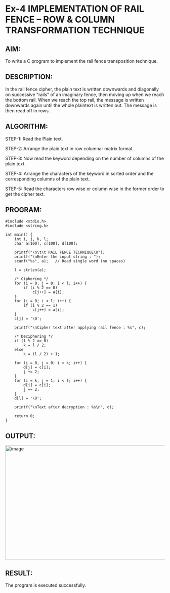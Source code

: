 # Ex-4 IMPLEMENTATION OF RAIL FENCE – ROW & COLUMN TRANSFORMATION TECHNIQUE

## AIM:
To write a C program to implement the rail fence transposition technique.

## DESCRIPTION:

In the rail fence cipher, the plain text is written downwards and diagonally on successive "rails" of an imaginary fence, then moving up when we reach the bottom rail. When we reach the top rail, the message is written downwards again until the whole plaintext is written out. The message is then read off in rows.

## ALGORITHM:
STEP-1: Read the Plain text.

STEP-2: Arrange the plain text in row columnar matrix format.

STEP-3: Now read the keyword depending on the number of columns of the plain text.

STEP-4: Arrange the characters of the keyword in sorted order and the corresponding columns of the plain text.

STEP-5: Read the characters row wise or column wise in the former order to get the cipher text.

## PROGRAM:
```
#include <stdio.h>
#include <string.h>

int main() {
    int i, j, k, l;
    char a[100], c[100], d[100];

    printf("\n\t\t RAIL FENCE TECHNIQUE\n");
    printf("\nEnter the input string : ");
    scanf("%s", a);   // Read single word (no spaces)

    l = strlen(a);

    /* Ciphering */
    for (i = 0, j = 0; i < l; i++) {
        if (i % 2 == 0)
            c[j++] = a[i];
    }
    for (i = 0; i < l; i++) {
        if (i % 2 == 1)
            c[j++] = a[i];
    }
    c[j] = '\0';

    printf("\nCipher text after applying rail fence : %s", c);

    /* Deciphering */
    if (l % 2 == 0)
        k = l / 2;
    else
        k = (l / 2) + 1;

    for (i = 0, j = 0; i < k; i++) {
        d[j] = c[i];
        j += 2;
    }
    for (i = k, j = 1; i < l; i++) {
        d[j] = c[i];
        j += 2;
    }
    d[l] = '\0';

    printf("\nText after decryption : %s\n", d);

    return 0;
}

```

## OUTPUT:
<img width="615" height="362" alt="image" src="https://github.com/user-attachments/assets/e9e6ab60-808c-4bc4-bdee-f0b46efeed7a" />

## RESULT:
The program is executed successfully.

